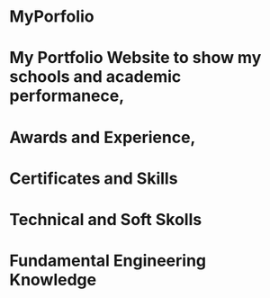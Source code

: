 # MyPorfolio
# My Portfolio Website to show my schools and academic performanece,
# Awards and Experience,
# Certificates and Skills
# Technical and Soft Skolls
# Fundamental Engineering Knowledge
